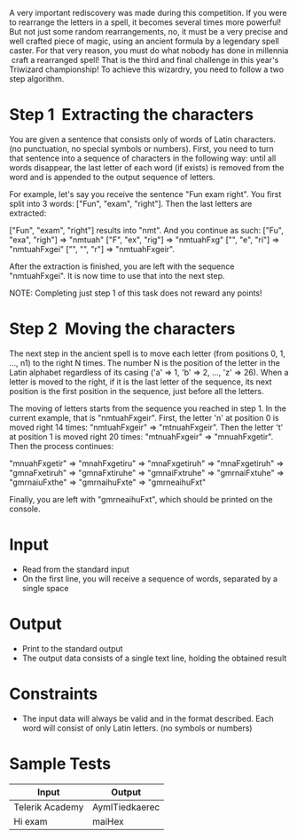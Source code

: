 A very important rediscovery was made during this competition. If you were to rearrange the letters in a spell, it becomes several times more powerful! But not just some random rearrangements, no, it must be a very precise and well crafted piece of magic, using an ancient formula by a legendary spell caster. For that very reason, you must do what nobody has done in millennia ­ craft a rearranged spell! That is the third and final challenge in this year's Triwizard championship! To achieve this wizardry, you need to follow a two step algorithm.

# Step 1 ­ Extracting the characters

You are given a sentence that consists only of words of Latin characters. (no punctuation, no special symbols or numbers). First, you need to turn that sentence into a sequence of characters in the following way: until all words disappear, the last letter of each word (if exists) is removed from the word and is appended to the output sequence of letters.

For example, let's say you receive the sentence "Fun exam right". You first split into 3 words: ["Fun", "exam", "right"]. Then the last letters are extracted:

["Fun", "exam", "right"] results into "nmt". And you continue as such:
["Fu", "exa", "righ"] => "nmtuah" ["F", "ex", "rig"] => "nmtuahFxg" ["", "e", "ri"] => "nmtuahFxgei" ["", "", "r"] => "nmtuahFxgeir".

After the extraction is finished, you are left with the sequence "nmtuahFxgei". It is now time to use that into the next step.

NOTE: Completing just step 1 of this task does not reward any points!
                     
# Step 2 ­ Moving the characters
The next step in the ancient spell is to move each letter (from positions 0, 1, ..., n­1) to the right N times. The number N is the position of the letter in the Latin alphabet regardless of its casing ('a' => 1, 'b' => 2, ..., 'z' => 26). When a letter is moved to the right, if it is the last letter of the sequence, its next position is the first position in the sequence, just before all the letters.

The moving of letters starts from the sequence you reached in step 1. In the current example, that is "nmtuahFxgeir". First, the letter 'n' at position 0 is moved right 14 times: "nmtuahFxgeir" => "mtnuahFxgeir". Then the letter 't' at position 1 is moved right 20 times: "mtnuahFxgeir" => "mnuahFxgetir". Then the process continues:

"mnuahFxgetir" => "mnahFxgetiru" => "mnaFxgetiruh" => "mnaFxgetiruh" => "gmnaFxetiruh" => "gmnaFxtiruhe" => "gmnaiFxtruhe" => "gmrnaiFxtuhe" => "gmrnaiuFxthe" => "gmrnaihuFxte" => "gmrneaihuFxt"

Finally, you are left with "gmrneaihuFxt", which should be printed on the console.

# Input
- Read from the standard input
- On the first line, you will receive a sequence of words, separated by a single space

# Output
- Print to the standard output
- The output data consists of a single text line, holding the obtained result

# Constraints
- The input data will always be valid and in the format described. Each word will consist of only Latin letters. (no symbols or numbers)

# Sample Tests

| Input           | Output         | 
| --------------- | -------------- |
| Telerik Academy | AymlTiedkaerec |
| Hi exam         | maiHex         |
